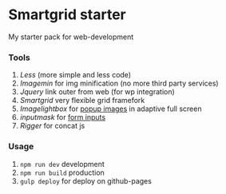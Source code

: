 # Smartgrid starter

My starter pack for web-development

### Tools

1. *Less* (more simple and less code)
2. *Imagemin* for img minification (no more third party services)
3. *Jquery* link outer from web (for wp integration) 
4. *Smartgrid* very flexible grid framefork
5. *Imagelightbox* for [popup images](https://github.com/marekdedic/imagelightbox) in adaptive full screen 
6. *inputmask* for [form inputs](https://github.com/RobinHerbots/Inputmask)
7. *Rigger* for concat js

### Usage

1. ```npm run dev``` development
2. ```npm run build``` production
3. ```gulp deploy``` for deploy on github-pages

